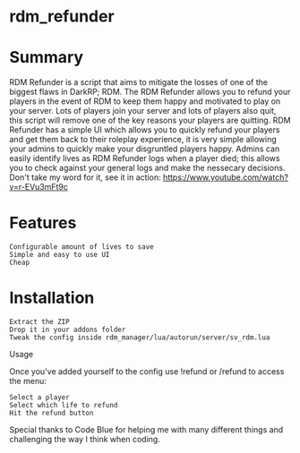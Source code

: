 # rdm_refunder

# Summary

RDM Refunder is a script that aims to mitigate the losses of one of the biggest flaws in DarkRP; RDM.
The RDM Refunder allows you to refund your players in the event of RDM to keep them happy and motivated to play on your server. Lots of players join your server and lots of players also quit, this script will remove one of the key reasons your players are quitting.
RDM Refunder has a simple UI which allows you to quickly refund your players and get them back to their roleplay experience, it is very simple allowing your admins to quickly make your disgruntled players happy. Admins can easily identify lives as RDM Refunder logs when a player died; this allows you to check against your general logs and make the nessecary decisions.
Don't take my word for it, see it in action: https://www.youtube.com/watch?v=r-EVu3mFt9c

# Features

    Configurable amount of lives to save
    Simple and easy to use UI
    Cheap

# Installation

    Extract the ZIP
    Drop it in your addons folder
    Tweak the config inside rdm_manager/lua/autorun/server/sv_rdm.lua

Usage

Once you've added yourself to the config use !refund or /refund to access the menu:

    Select a player
    Select which life to refund
    Hit the refund button


Special thanks to Code Blue for helping me with many different things and challenging the way I think when coding. 
